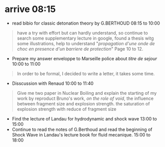 # arrive 08:15

- read bibio for classic detonation theory by G.BERTHOUD 08:15 to 10:00 
> have a try with effort but can hardly understand, so continue to search some supplementary lecture in google, found a thesis 
witg some illustrations, help to understand "_propagation d'une onde de choc en presence d'un barriere de protection_" Page 10 to 12.
- Prepare my answer enveloppe to Marseille police about _titre de sejour_ 10:00 to 11:00 
> In order to be formal, I decided to write a letter, it takes some time.
- Disscussion with Renaud 10:00 to 11:40 
> Give me two paper in Nuclear Boiling and explain the starting of my work by reproduct Bruno's work, _on the role of void_, 
the influence between fragment size and explosion strength. the saturation of explosion strength with reduce of fragment size

- Find the lecture of Landau for hydrodynamic and shock wave 13:00 to 15:00 
- Continue to read the notes of G.Berthoud and read the beginning of Shock Wave in Landau's lecture book for fluid mecanique. 15:00 to 18:00 
